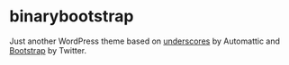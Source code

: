 binarybootstrap
===============

Just another WordPress theme based on [underscores](http://underscores.me/) by Automattic and [Bootstrap](http://twitter.github.com/bootstrap/) by Twitter.
